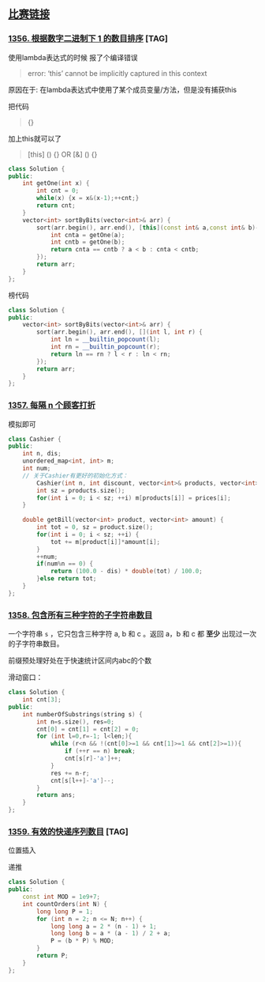 ## [比赛链接](https://leetcode-cn.com/contest/biweekly-contest-20/)


### [1356. 根据数字二进制下 1 的数目排序](https://leetcode-cn.com/problems/sort-integers-by-the-number-of-1-bits/) [TAG]

使用lambda表达式的时候 报了个编译错误

> error: ‘this’ cannot be implicitly captured in this context

原因在于: 在lambda表达式中使用了某个成员变量/方法，但是没有捕获this

把代码

> [](){}

加上this就可以了

> [this] () {}			OR 		[&] () {}

```c++
class Solution {
public:
    int getOne(int x) {
        int cnt = 0;
        while(x) {x = x&(x-1);++cnt;}
        return cnt;
    }
    vector<int> sortByBits(vector<int>& arr) {
        sort(arr.begin(), arr.end(), [this](const int& a,const int& b)->bool{
            int cnta = getOne(a);
            int cntb = getOne(b);
            return cnta == cntb ? a < b : cnta < cntb;
        });
        return arr;
    }
};
```

榜代码

```c++
class Solution {
public:
    vector<int> sortByBits(vector<int>& arr) {
        sort(arr.begin(), arr.end(), [](int l, int r) {
            int ln = __builtin_popcount(l);
            int rn = __builtin_popcount(r);
            return ln == rn ? l < r : ln < rn;
        });
       	return arr;
    }
};
```


### [1357. 每隔 n 个顾客打折](https://leetcode-cn.com/problems/apply-discount-every-n-orders/)

模拟即可

```c++
class Cashier {
public:
    int n, dis;
    unordered_map<int, int> m;
    int num;
  	// 关于Cashier有更好的初始化方式：
		Cashier(int n, int discount, vector<int>& products, vector<int>& prices):n(n), dis(discount), num(0) {
        int sz = products.size();
        for(int i = 0; i < sz; ++i) m[products[i]] = prices[i];
    }
    
    double getBill(vector<int> product, vector<int> amount) {
        int tot = 0, sz = product.size();
        for(int i = 0; i < sz; ++i) {
            tot += m[product[i]]*amount[i];
        }
        ++num;
        if(num%n == 0) {
            return (100.0 - dis) * double(tot) / 100.0; 
        }else return tot;
    }
};
```



### [1358. 包含所有三种字符的子字符串数目](https://leetcode-cn.com/problems/number-of-substrings-containing-all-three-characters/) 

一个字符串 `s` ，它只包含三种字符 a, b 和 c 。返回 a，b 和 c 都 **至少** 出现过一次的子字符串数目。

前缀预处理好处在于快速统计区间内abc的个数

滑动窗口：

```c++
class Solution {
    int cnt[3];
public:
    int numberOfSubstrings(string s) {
        int n=s.size(), res=0;
        cnt[0] = cnt[1] = cnt[2] = 0;
        for (int l=0,r=-1; l<len;){
            while (r<n && !(cnt[0]>=1 && cnt[1]>=1 && cnt[2]>=1)){
                if (++r == n) break;
                cnt[s[r]-'a']++;
            }
            res += n-r;
            cnt[s[l++]-'a']--;
        }
        return ans;
    }
};
```

### [1359. 有效的快递序列数目](https://leetcode-cn.com/problems/count-all-valid-pickup-and-delivery-options/) [TAG]

位置插入

递推

```c++
class Solution {
public:
    const int MOD = 1e9+7;
    int countOrders(int N) {
        long long P = 1;
        for (int n = 2; n <= N; n++) {
            long long a = 2 * (n - 1) + 1;
            long long b = a * (a - 1) / 2 + a;
            P = (b * P) % MOD;
        }
        return P;
    }
};
```
